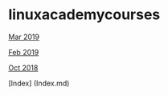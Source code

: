 # linuxacademycourses

[Mar 2019](Mar2019.md) <br>

[Feb 2019](Feb2019.md) <br> 

[Oct 2018](Oct2018.md) <br>

[Index] (Index.md) <br>
